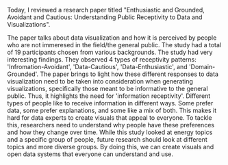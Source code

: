 Today, I reviewed a research paper titled "Enthusiastic and Grounded, Avoidant and Cautious: Understanding Public Receptivity to Data and Visualizations". 

The paper talks about data visualization and how it is perceived by people who are not immeresed in the field/the general public. The study had a total of 19 participants chosen from various backgrounds. The study had very interesting findings. They observed 4 types of receptivity patterns: 'Infromation-Avoidant', 'Data-Cautious', 'Data-Enthusiastic', and 'Domain-Grounded'. The paper brings to light how these different responses to data visualization need to be taken into consideration when generating visualizations, specifically those meant to be informative to the general public. Thus, it highlights the need for 'information receptivity'. Different types of people like to receive information in different ways. Some prefer data, some prefer explanations, and some like a mix of both. This makes it hard for data experts to create visuals that appeal to everyone. To tackle this, researchers need to understand why people have these preferences and how they change over time. While this study looked at energy topics and a specific group of people, future research should look at different topics and more diverse groups. By doing this, we can create visuals and open data systems that everyone can understand and use.
